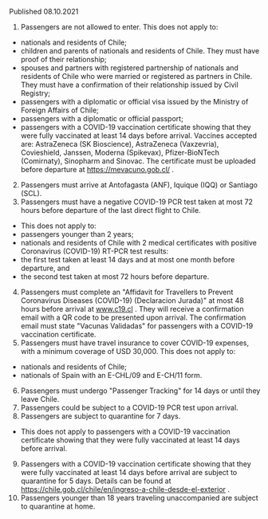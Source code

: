 Published 08.10.2021
1. Passengers are not allowed to enter.
This does not apply to:
- nationals and residents of Chile;
- children and parents of nationals and residents of Chile. They must have proof of their relationship;
- spouses and partners with registered partnership of nationals and residents of Chile who were married or registered as partners in Chile. They must have a confirmation of their relationship issued by Civil Registry;
- passengers with a diplomatic or official visa issued by the Ministry of Foreign Affairs of Chile;
- passengers with a diplomatic or official passport;
- passengers with a COVID-19 vaccination certificate showing that they were fully vaccinated at least 14 days before arrival. Vaccines accepted are: AstraZeneca (SK Bioscience), AstraZeneca (Vaxzevria), Covieshield, Janssen, Moderna (Spikevax), Pfizer-BioNTech (Comirnaty), Sinopharm and Sinovac. The certificate must be uploaded before departure at <a href="https://mevacuno.gob.cl/">https://mevacuno.gob.cl/</a> .
2. Passengers must arrive at Antofagasta (ANF), Iquique (IQQ) or Santiago (SCL).
3. Passengers must have a negative COVID-19 PCR test taken at most 72 hours before departure of the last direct flight to Chile.
- This does not apply to:
- passengers younger than 2 years;
- nationals and residents of Chile with 2 medical certificates with positive Coronavirus (COVID-19) RT-PCR test results:
- the first test taken at least 14 days and at most one month before departure, and
- the second test taken at most 72 hours before departure.
4. Passengers must complete an "Affidavit for Travellers to Prevent Coronavirus Diseases (COVID-19) (Declaracion Jurada)" at most 48 hours before arrival at <a href="http://www.c19.cl">www.c19.cl</a> . They will receive a confirmation email with a QR code to be presented upon arrival. The confirmation email must state "Vacunas Validadas" for passengers with a COVID-19 vaccination certificate.
5. Passengers must have travel insurance to cover COVID-19 expenses, with a minimum coverage of USD 30,000.
This does not apply to:
- nationals and residents of Chile;
- nationals of Spain with an E-CHL/09 and E-CH/11 form.
6. Passengers must undergo "Passenger Tracking" for 14 days or until they leave Chile.
7. Passengers could be subject to a COVID-19 PCR test upon arrival.
8. Passengers are subject to quarantine for 7 days.
- This does not apply to passengers with a COVID-19 vaccination certificate showing that they were fully vaccinated at least 14 days before arrival.
9. Passengers with a COVID-19 vaccination certificate showing that they were fully vaccinated at least 14 days before arrival are subject to quarantine for 5 days. Details can be found at <a href="https://chile.gob.cl/chile/en/ingreso-a-chile-desde-el-exterior">https://chile.gob.cl/chile/en/ingreso-a-chile-desde-el-exterior</a> .
10. Passengers younger than 18 years traveling unaccompanied are subject to quarantine at home.